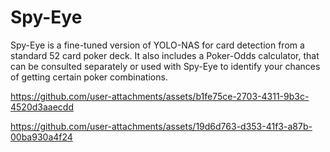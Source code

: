 # Spy-Eye

Spy-Eye is a fine-tuned version of YOLO-NAS for card detection from a standard 52 card poker deck. It also includes a Poker-Odds calculator, that can be consulted separately or used with Spy-Eye to identify your chances of getting certain poker combinations.





https://github.com/user-attachments/assets/b1fe75ce-2703-4311-9b3c-4520d3aaecdd



https://github.com/user-attachments/assets/19d6d763-d353-41f3-a87b-00ba930a4f24

